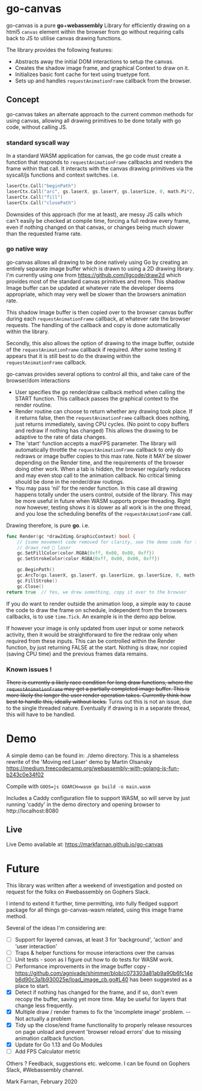 # go-canvas

go-canvas is a pure **go**+**webassembly** Library for efficiently drawing on a html5 `canvas` element within the browser from go without requiring calls back to JS to utilise canvas drawing functions.

The library provides the following features:
- Abstracts away the initial DOM interactions to setup the canvas.
- Creates the shadow image frame, and graphical Context to draw on it.
- Initializes basic font cache for text using truetype font.
- Sets up and handles `requestAnimationFrame` callback from the browser.

## Concept 
go-canvas takes an alternate approach to the current common methods for using canvas, allowing all drawing primitives to be done totally with go code, without calling JS. 

### standard syscall way
In a standard WASM application for canvas, the go code must create a function that responds to `requestAnimationFrame` callbacks and renders the frame within that call. It interacts with the canvas drawing primitives via the syscall/js functions and context switches.  i.e. 

```go
laserCtx.Call("beginPath")
laserCtx.Call("arc", gs.laserX, gs.laserY, gs.laserSize, 0, math.Pi*2, false)
laserCtx.Call("fill")
laserCtx.Call("closePath")
```

Downsides of this approach (for me at least), are messy JS calls which can't easily be checked at compile time, forcing a full redraw every frame, even if nothing changed on that canvas, or changes being much slower than the requested frame rate. 

### go native way
go-canvas allows all drawing to be done natively using Go by creating an entirely separate image buffer which is drawn to using a 2D drawing library. I'm currently using one from https://github.com/llgcode/draw2d which provides most of the standard canvas primitives  and more. This shadow Image buffer can be updated at whatever rate the developer deems appropriate, which may very well be slower than the browsers animation rate. 

This shadow Image buffer is then copied over to the browser canvas buffer during each `requestAnimationFrame` callback, at whatever rate the browser requests. The handling of the callback and copy is done automatically within the library.

Secondly, this also allows the option of drawing to the image buffer, outside of the `requestAnimationFrame` callback if required. After some testing it appears that it is still best to do the drawing within the `requestAnimationFrame` callback.

go-canvas provides several options to control all this, and take care of the browser/dom interactions
 - User specifies the go render/draw callback method when calling the START function. This callback passes the graphical context to the render routine.
 - Render routine can choose to return whether any drawing took place. If it returns false, then the `requestAnimationFrame` callback does nothing, just returns immediately, saving CPU cycles. (No point to copy buffers and redraw if nothing has changed) This allows the drawing to be adaptive to the rate of data changes. 
 - The 'start' function accepts a maxFPS parameter. The library will automatically throttle the `requestAnimationFrame` callback to only do redraws or image buffer copies to this max rate. Note it MAY be slower depending on the Render time, and the requirements of the browser doing other work. When a tab is hidden, the browser regularly reduces and may even stop call to the animation callback. No critical timing should be done in the render/draw routings. 
 - You may pass 'nil' for the render function. In this case all drawing happens totally under the users control, outside of the library. This may be more useful in future when WASM supports proper threading. Right now however, testing shows it is slower as all work is in the one thread, and you lose the scheduling benefits of the `requestAnimationFrame` call. 

Drawing therefore, is pure **go**. i.e. 

```go
func Render(gc *draw2dimg.GraphicContext) bool {
    // {some movement code removed for clarity, see the demo code for full function}
    // draws red 🔴 laser
    gc.SetFillColor(color.RGBA{0xff, 0x00, 0x00, 0xff})
    gc.SetStrokeColor(color.RGBA{0xff, 0x00, 0x00, 0xff})

    gc.BeginPath()
    gc.ArcTo(gs.laserX, gs.laserY, gs.laserSize, gs.laserSize, 0, math.Pi*2)
    gc.FillStroke()
    gc.Close()
return true  // Yes, we drew something, copy it over to the browser
```
If you do want to render outside the animation loop, a simple way to cause the code to draw the frame on schedule, independent from the browsers callbacks, is to use `time.Tick`. An example is in the demo app below. 

If however your image is only updated from user input or some network activity, then it would be straightforward to fire the redraw only when required from these inputs. This can be controlled within the Render function, by just returning FALSE at the start. Nothing is draw, nor copied (saving CPU time) and the previous frames data remains.

### Known issues !
~~There is currently a likely race condition for long draw functions, where the `requestAnimationFrame` may get a partially completed image buffer. This is more likely the longer the user render operation takes. Currently think how best to handle this, ideally without locks.~~ Turns out this is not an issue, due to the single threaded nature. Eventually if drawing is in a separate thread, this will have to be handled. 


# Demo
A simple demo can be found in: ./demo directory. 
This is a shameless rewrite of the 'Moving red Laser' demo by Martin Olsansky https://medium.freecodecamp.org/webassembly-with-golang-is-fun-b243c0e34f02


Compile with `GOOS=js GOARCH=wasm go build -o main.wasm`

Includes a Caddy configuration file to support WASM, so will serve by just running 'caddy' in the demo directory and opening browser to http://localhost:8080

## Live
Live Demo available at: https://markfarnan.github.io/go-canvas

# Future
This library was written after a weekend of investigation and posted on request for the folks on #webassembly on Gophers Slack. 

I intend to extend it further, time permitting, into fully fledged support package for all things go-canvas-wasm related, using this image frame method. 

Several of the ideas I'm considering are: 
- [ ] Support for layered canvas, at least 3 for 'background', 'action' and 'user interaction'
- [ ] Traps & helper functions for mouse interactions over the canvas
- [ ] Unit tests - soon as I figure out how to do tests for WASM work. 
- [ ] Performance improvements in the image buffer copy - https://github.com/agnivade/shimmer/blob/c073303a81ab9a90b6fc14eb6d90c3a1b930025e/load_image_cb.go#L40 has been suggested as a place to start. 
- [X] Detect if nothing has changed for the frame, and if so, don't even recopy the buffer, saving yet more time. May be useful for layers that change less frequently. 
- [X] Multiple draw / render frames to fix the 'incomplete image' problem. -- Not actually a problem
- [X] Tidy up the close/end frame functionality to properly release resources on page unload and prevent 'browser reload errors' due to missing animation callback function.  
- [X] Update for Go 1.13 and Go Modules
- [ ] Add FPS Calculator metric

Others ? Feedback, suggestions etc. welcome. I can be found on Gophers Slack, #Webassembly channel. 

Mark Farnan, February 2020
